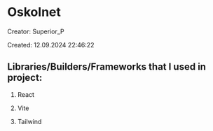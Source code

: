 # Oskolnet

Creator: Superior_P

Created: 12.09.2024 22:46:22

## Libraries/Builders/Frameworks that I used in project:

1. React

2. Vite

3. Tailwind
